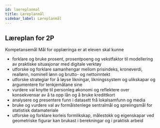 ```yaml
---
id: laereplanmal
title: Læreplanmål
sidebar_label: Læreplanmål
---
```


## Læreplan for 2P
Kompetansemål
Mål for opplæringa er at eleven skal kunne

* forklare og bruke prosent, prosentpoeng og vekstfaktor 
til modellering av praktiske situasjonar med digitale verktøy
* utforske og forklare samanhengar mellom prisindeks, kroneverdi, 
reallønn, nominell lønn og brutto- og nettoinntekt
* utforske strategiar for å løyse likningar, likningssystem og 
ulikskapar og argumentere for tenkjemåtane sine
* vurdere val knytte til personleg økonomi og reflektere over 
konsekvensar av å ta opp lån og å bruke kredittkort
* analysere og presentere funn i datasett frå lokalsamfunn og media
* bruke og vurdere val av formålstenlege sentralmål 
og spreiingsmål for statistisk datamateriale
* utforske og forklare korleis formlikskap, målestokk og eigenskapar 
ved geometriske figurar kan brukast i berekningar og i praktisk arbeid